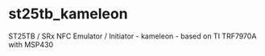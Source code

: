 # st25tb_kameleon
ST25TB / SRx NFC Emulator / Initiator - kameleon - based on TI TRF7970A with MSP430
